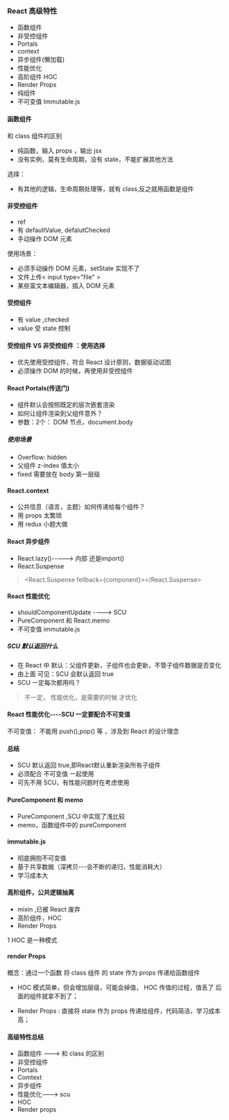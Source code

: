 ### React 高级特性

* 函数组件
* 非受控组件
* Portals
* context
* 异步组件(懒加载)
* 性能优化
* 高阶组件 HOC 
* Render Props
* 纯组件
* 不可变值 Immutable.js

#### 函数组件

和 class 组件的区别

* 纯函数，输入 props  ，输出 jsx 
* 没有实例，莫有生命周期，没有 state，不能扩展其他方法

选择：

* 有其他的逻辑，生命周期处理等，就有 class,反之就用函数是组件

#### 非受控组件

* ref 
* 有 defaultValue, defalutChecked 
* 手动操作 DOM 元素

使用场景：

* 必须手动操作 DOM 元素，setState 实现不了
* 文件上传< input type="file" >
* 某些富文本编辑器，插入 DOM 元素

#### 受控组件

* 有 value ,checked 
* value 受 state 控制

#### 受控组件 VS 非受控组件 ：使用选择

* 优先使用受控组件，符合 React 设计原则，数据驱动试图
* 必须操作 DOM 的时候，再使用非受控组件

#### React Portals(传送门)

* 组件默认会按照既定的层次嵌套渲染
* 如何让组件渲染到父组件意外？
* 参数：2个： DOM 节点，document.body

##### 使用场景

* Overflow: hidden
* 父组件 z-index 值太小
* fixed 需要放在 body 第一层级

#### React.context

* 公共信息（语言，主题）如何传递给每个组件？
* 用 props 太繁琐
* 用 redux 小题大做

#### React 异步组件

* React.lazy()-----> 内部 还是import() 
* React.Suspense

> <React.Suspense  fellback={component}></React.Suspense> 

#### React 性能优化

* shouldComponentUpdate ----> SCU 
* PureComponent 和 React.memo
* 不可变值 immutable.js

#####  SCU 默认返回什么

* 在 React 中  默认：父组件更新，子组件也会更新，不管子组件数据是否变化
* 由上面 可见：SCU 会默认返回 true
* SCU  一定每次都用吗？

> 不一定， 性能优化，是需要的时候 才优化

#### React 性能优化----SCU 一定要配合不可变值

不可变值： 不能用 push(),pop() 等 ，涉及到 React 的设计理念



#### 总结

* SCU 默认返回 true,即React默认重新渲染所有子组件
* 必须配合 不可变值 一起使用
* 可先不用 SCU，有性能问题时在考虑使用

#### PureComponent  和 memo

* PureComponent ,SCU  中实现了浅比较
* memo，函数组件中的 pureComponent

#### immutable.js

* 彻底拥抱不可变值
* 基于共享数据（深拷贝---会不断的递归，性能消耗大）
* 学习成本大

#### 高阶组件，公共逻辑抽离

* mixin ,已被 React 废弃
* 高阶组件，HOC 
* Render Props

1 HOC 是一种模式 



#### render Props

概念：通过一个函数 将 class 组件 的 state 作为 props 传递给函数组件



* HOC 模式简单，但会增加层级，可能会掉值， HOC 传值的过程，值丢了 后面的组件就拿不到了；

* Render Props : 直接将 state 作为 props 传递给组件，代码简洁，学习成本高；



#### 高级特性总结

* 函数组件 ---> 和 class 的区别
* 非受控组件
* Portals 
* Comtext
* 异步组件
* 性能优化--->   scu 
* HOC 
* Render    props








